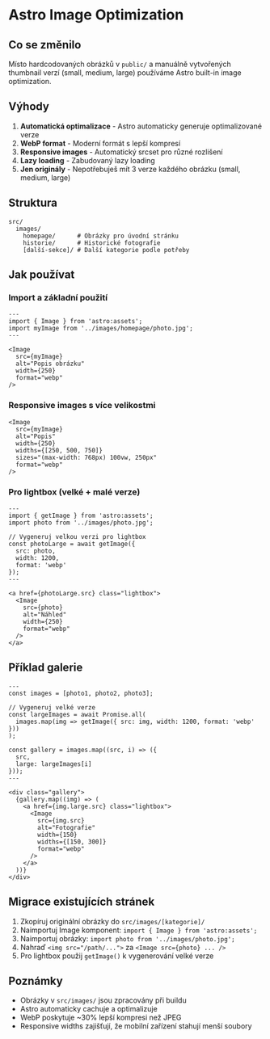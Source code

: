 # Astro Image Optimization

## Co se změnilo

Místo hardcodovaných obrázků v `public/` a manuálně vytvořených thumbnail verzí (small, medium, large) používáme Astro built-in image optimization.

## Výhody

1. **Automatická optimalizace** - Astro automaticky generuje optimalizované verze
2. **WebP format** - Moderní formát s lepší kompresí
3. **Responsive images** - Automatický srcset pro různé rozlišení
4. **Lazy loading** - Zabudovaný lazy loading
5. **Jen originály** - Nepotřebuješ mít 3 verze každého obrázku (small, medium, large)

## Struktura

```
src/
  images/
    homepage/      # Obrázky pro úvodní stránku
    historie/      # Historické fotografie
    [další-sekce]/ # Další kategorie podle potřeby
```

## Jak používat

### Import a základní použití

```astro
---
import { Image } from 'astro:assets';
import myImage from '../images/homepage/photo.jpg';
---

<Image
  src={myImage}
  alt="Popis obrázku"
  width={250}
  format="webp"
/>
```

### Responsive images s více velikostmi

```astro
<Image
  src={myImage}
  alt="Popis"
  width={250}
  widths={[250, 500, 750]}
  sizes="(max-width: 768px) 100vw, 250px"
  format="webp"
/>
```

### Pro lightbox (velké + malé verze)

```astro
---
import { getImage } from 'astro:assets';
import photo from '../images/photo.jpg';

// Vygeneruj velkou verzi pro lightbox
const photoLarge = await getImage({
  src: photo,
  width: 1200,
  format: 'webp'
});
---

<a href={photoLarge.src} class="lightbox">
  <Image
    src={photo}
    alt="Náhled"
    width={250}
    format="webp"
  />
</a>
```

## Příklad galerie

```astro
---
const images = [photo1, photo2, photo3];

// Vygeneruj velké verze
const largeImages = await Promise.all(
  images.map(img => getImage({ src: img, width: 1200, format: 'webp' }))
);

const gallery = images.map((src, i) => ({
  src,
  large: largeImages[i]
}));
---

<div class="gallery">
  {gallery.map((img) => (
    <a href={img.large.src} class="lightbox">
      <Image
        src={img.src}
        alt="Fotografie"
        width={150}
        widths={[150, 300]}
        format="webp"
      />
    </a>
  ))}
</div>
```

## Migrace existujících stránek

1. Zkopíruj originální obrázky do `src/images/[kategorie]/`
2. Naimportuj Image komponent: `import { Image } from 'astro:assets';`
3. Naimportuj obrázky: `import photo from '../images/photo.jpg';`
4. Nahraď `<img src="/path/...">` za `<Image src={photo} ... />`
5. Pro lightbox použij `getImage()` k vygenerování velké verze

## Poznámky

- Obrázky v `src/images/` jsou zpracovány při buildu
- Astro automaticky cachuje a optimalizuje
- WebP poskytuje ~30% lepší kompresi než JPEG
- Responsive widths zajišťují, že mobilní zařízení stahují menší soubory
